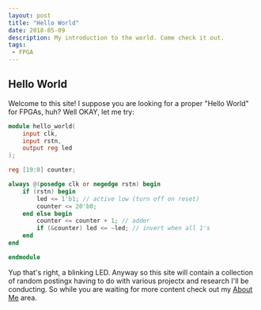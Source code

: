 ```yaml
---
layout: post
title: "Hello World"
date: 2018-05-09
description: My introduction to the world. Come check it out. 
tags: 
 - FPGA
---
```


## Hello World

Welcome to this site! I suppose you are looking for a proper "Hello World" for FPGAs, huh? Well OKAY, let me try:

```verilog
module hello_world(
	input clk,
	input rstn,
	output reg led
);

reg [19:0] counter;

always @(posedge clk or negedge rstn) begin
	if (rstn) begin
		led <= 1'b1; // active low (turn off on reset)
		counter <= 20'b0;
	end else begin
		counter <= counter + 1; // adder
		if (&counter) led <= ~led; // invert when all 1's
	end
end

endmodule
```

Yup that's right, a blinking LED. Anyway so this site will contain a collection of random postingx having to do with various projectx and research I'll be conducting. So while you are waiting for more content check out my [About Me](/about.html) area.
